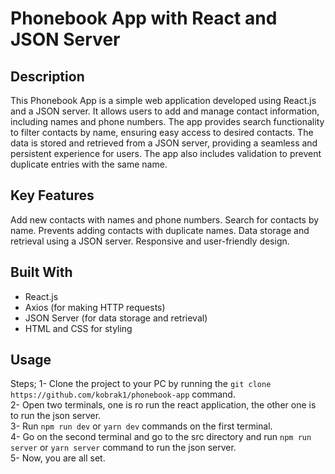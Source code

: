 # Phonebook App with React and JSON Server

## Description
This Phonebook App is a simple web application developed using React.js and a JSON server. It allows users to add and manage contact information, including names and phone numbers. The app provides search functionality to filter contacts by name, ensuring easy access to desired contacts. The data is stored and retrieved from a JSON server, providing a seamless and persistent experience for users. The app also includes validation to prevent duplicate entries with the same name.

## Key Features
Add new contacts with names and phone numbers.
Search for contacts by name.
Prevents adding contacts with duplicate names.
Data storage and retrieval using a JSON server.
Responsive and user-friendly design.

## Built With
- React.js
- Axios (for making HTTP requests)
- JSON Server (for data storage and retrieval)
- HTML and CSS for styling

## Usage
Steps;
1- Clone the project to your PC by running the `git clone https://github.com/kobrak1/phonebook-app` command.\
2- Open two terminals, one is ro run the react application, the other one is to run the json server.\
3- Run `npm run dev` or `yarn dev` commands on the first terminal.\
4- Go on the second terminal and go to the src directory and run `npm run server` or `yarn server` command to run the json server.\
5- Now, you are all set.
